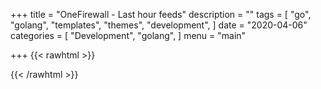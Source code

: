 +++
title = "OneFirewall - Last hour feeds"
description = ""
tags = [
    "go",
    "golang",
    "templates",
    "themes",
    "development",
]
date = "2020-04-06"
categories = [
    "Development",
    "golang",
]
menu = "main"

+++
{{< rawhtml >}}

<!doctype html>
<html>
<head>

  <script src="https://code.jquery.com/jquery-3.3.1.min.js" integrity="sha256-FgpCb/KJQlLNfOu91ta32o/NMZxltwRo8QtmkMRdAu8=" crossorigin="anonymous"></script>
  <script type="text/javascript" src="https://visjs.github.io/vis-graph3d/dist/vis-graph3d.min.js"></script>
  <script type="text/javascript">

          function onload(){
              msg = [{"x":238597223,"z":111,"y":1345806852,"style":103},{"x":2750396587,"z":111,"y":1428675313,"style":103},{"x":602395553,"z":110,"y":1707747633,"style":103},{"x":1753451134,"z":177,"y":652210797,"style":125},{"x":1760354373,"z":111,"y":659372753,"style":103},{"x":3652636301,"z":126,"y":1190769650,"style":108},{"x":2806508166,"z":110,"y":2080036334,"style":103},{"x":2487678594,"z":165,"y":987915717,"style":121},{"x":2994770147,"z":176,"y":1111966367,"style":125},{"x":2806484660,"z":157,"y":1010127752,"style":119},{"x":3250287756,"z":158,"y":2390398796,"style":119},{"x":1850388934,"z":158,"y":1344088048,"style":119},{"x":1851219757,"z":166,"y":921637191,"style":122},{"x":236100285,"z":150,"y":618706359,"style":116},{"x":3075641814,"z":179,"y":2340598297,"style":126},{"x":3030873778,"z":160,"y":1817670313,"style":120},{"x":1736564581,"z":111,"y":2473007790,"style":103},{"x":1334398339,"z":163,"y":633236354,"style":121},{"x":2178247480,"z":171,"y":721077847,"style":123},{"x":1055546316,"z":119,"y":1306850448,"style":106},{"x":2497122919,"z":125,"y":1255012909,"style":108},{"x":855589097,"z":158,"y":297984816,"style":119},{"x":2487640986,"z":163,"y":1457432164,"style":121},{"x":1055562296,"z":165,"y":1228850003,"style":121},{"x":1757810919,"z":171,"y":1461937654,"style":123},{"x":1055547787,"z":102,"y":1868439305,"style":100},{"x":3195283939,"z":158,"y":2532291812,"style":119},{"x":3075577965,"z":157,"y":952030855,"style":119},{"x":2746021642,"z":111,"y":1841929969,"style":103},{"x":1779246090,"z":160,"y":1608298248,"style":120},{"x":908561142,"z":142,"y":2535843611,"style":114},{"x":3698879230,"z":104,"y":1743499082,"style":101},{"x":467493123,"z":107,"y":1005383263,"style":102},{"x":2538639615,"z":179,"y":659145690,"style":126},{"x":2045053256,"z":109,"y":648227763,"style":103},{"x":608428767,"z":180,"y":260698213,"style":126},{"x":2160568678,"z":171,"y":1094289454,"style":123},{"x":860733740,"z":180,"y":2223712035,"style":126},{"x":3188474395,"z":176,"y":2556692279,"style":125},{"x":1990418595,"z":111,"y":438740569,"style":103},{"x":21463345,"z":153,"y":999563044,"style":117},{"x":3070651384,"z":161,"y":1282963900,"style":120},{"x":3380241941,"z":163,"y":1512508300,"style":121},{"x":1562119889,"z":158,"y":1518008177,"style":119},{"x":860833503,"z":109,"y":355252556,"style":103},{"x":1394880573,"z":178,"y":2330302057,"style":126},{"x":3717475752,"z":160,"y":1560838825,"style":120},{"x":837292295,"z":160,"y":880527783,"style":120},{"x":1729153710,"z":158,"y":2143302009,"style":119},{"x":1392222671,"z":155,"y":226687552,"style":118},{"x":1761539497,"z":171,"y":1986528330,"style":123},{"x":1152877980,"z":111,"y":232990640,"style":103},{"x":3184701873,"z":105,"y":1164405025,"style":101},{"x":1917024857,"z":195,"y":83088436,"style":131},{"x":2655340195,"z":102,"y":1465503895,"style":100},{"x":3003000314,"z":155,"y":2110067767,"style":118},{"x":2994769934,"z":110,"y":432238083,"style":103},{"x":1443278309,"z":111,"y":962482398,"style":103},{"x":3128544266,"z":158,"y":270897340,"style":119},{"x":2671885683,"z":191,"y":1770895741,"style":130},{"x":837522796,"z":150,"y":2261662857,"style":116},{"x":1732040302,"z":160,"y":1302535877,"style":120},{"x":2057035578,"z":110,"y":2378917543,"style":103},{"x":2388513588,"z":171,"y":703988391,"style":123},{"x":3048100933,"z":160,"y":2118906234,"style":120},{"x":3230720873,"z":171,"y":120805694,"style":123},{"x":1779297350,"z":169,"y":1598330290,"style":123},{"x":3364726442,"z":105,"y":511335270,"style":101},{"x":2345106016,"z":161,"y":2559878690,"style":120},{"x":3361896173,"z":110,"y":2077772728,"style":103},{"x":2487624072,"z":148,"y":1139702268,"style":116},{"x":3075635490,"z":185,"y":542213854,"style":128},{"x":3149720774,"z":160,"y":7379638,"style":120},{"x":1779242556,"z":133,"y":2275369066,"style":111},{"x":1877329026,"z":107,"y":1295866486,"style":102},{"x":633062353,"z":107,"y":707806748,"style":102},{"x":715086941,"z":145,"y":2357595912,"style":115},{"x":1088637584,"z":145,"y":244384005,"style":115},{"x":2087458148,"z":165,"y":2579732016,"style":121},{"x":2045063509,"z":119,"y":100162445,"style":106},{"x":1731743490,"z":104,"y":65233524,"style":101},{"x":3397459335,"z":105,"y":694763210,"style":101},{"x":829591386,"z":108,"y":1038810724,"style":102},{"x":1401340103,"z":155,"y":1788737832,"style":118},{"x":1779172704,"z":169,"y":2530000531,"style":123},{"x":1046959973,"z":157,"y":512266016,"style":119},{"x":908341655,"z":101,"y":12291620,"style":100},{"x":1781953232,"z":153,"y":2229333257,"style":117},{"x":837405246,"z":193,"y":2189681755,"style":131},{"x":2680927206,"z":110,"y":2588211005,"style":103},{"x":3418240971,"z":177,"y":1409861670,"style":125},{"x":860606643,"z":186,"y":454870019,"style":128},{"x":2994792525,"z":176,"y":202643459,"style":125},{"x":1779192565,"z":192,"y":377235875,"style":130},{"x":92775592,"z":102,"y":1492599654,"style":100},{"x":1379965198,"z":110,"y":1684632274,"style":103},{"x":28555570,"z":111,"y":568781120,"style":103},{"x":609854386,"z":145,"y":1159683319,"style":115},{"x":3415667632,"z":141,"y":749232224,"style":113}]
              drawVisualization(msg)
              /*
                    jQuery.ajax({
                          url: '/api/v1/3d_data',
                          datatype: 'json',
                          contentType: "application/json; charset=utf-8",
                          type: 'get',
                          success: function (msg) {
                            drawVisualization(msg)
                          },
                          error: function (msg) {
                              alert("error :( ")
                          }
                    })
              */
          }


          function drawVisualization(msg) {
              var data = null;
              var graph = null;
              data = new vis.DataSet();
              data.add(msg)
              var options = {
                width:  '900px',
                height: '800px',
                style: 'dot-size',
                xLabel: "IPv4",
                zLabel: "OneFirewall Crime-Score",
                showPerspective: false,
                showShadow: true,
                showGrid: true,
                keepAspectRatio: true,
                legendLabel:'value',
                verticalRatio: 1.0,
                cameraPosition: {
                  horizontal: -0.54,
                  vertical: 0.5,
                  distance: 1.6
                },
                dotSizeMinFraction: 0.5,
                dotSizeMaxFraction: 2.5
              };

              var container = document.getElementById('mygraph');
              graph = new vis.Graph3d(container, data, options);
          }

  </script>
</head>

<body onload="onload()">
<div id="mygraph"></div>

</body>
</html>

{{< /rawhtml >}}
